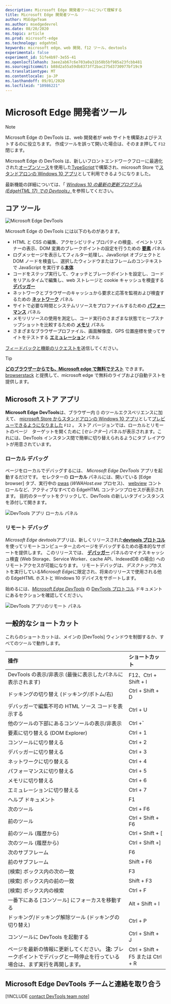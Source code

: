 ```yaml
---
description: Microsoft Edge 開発者ツールについて理解する
title: Microsoft Edge 開発者ツール
author: MSEdgeTeam
ms.author: msedgedevrel
ms.date: 08/20/2020
ms.topic: article
ms.prod: microsoft-edge
ms.technology: edgehtml
keywords: microsoft edge、web 開発、f12 ツール、devtools
experimental: false
experiment_id: 51fe4b97-3e55-41
ms.openlocfilehash: 3aee2ab67c6e703a0a31b58b5bf985a23fcbb481
ms.sourcegitcommit: b88d2a55a59db8373ff2bac275d3730977bf19c9
ms.translationtype: MT
ms.contentlocale: ja-JP
ms.lasthandoff: 09/01/2020
ms.locfileid: "10986221"
---
```

# Microsoft Edge 開発者ツール  

> [!NOTE]
> Microsoft Edge の DevTools は、web 開発者が web サイトを構築およびテストするのに役立ちます。  作成ツールを誤って開いた場合は、そのまま押して `F12` 閉じます。  

Microsoft Edge の DevTools は、新しいフロントエンドワークフローに最適化された[オープンソース](https://github.com/Microsoft/ChakraCore)を使用した[TypeScript](https://www.typescriptlang.org/)で構築され、microsoft Store で[スタンドアロンの Windows 10 アプリ](https://www.microsoft.com/store/p/microsoft-edge-devtools-preview/9mzbfrmz0mnj)として利用できるようになりました。

最新機能の詳細については、「 [*Windows 10 の最新の更新プログラム (EdgeHTML 17) での Devtools」*](./devtools-guide/whats-new.md)を参照してください。

## コア ツール

![Microsoft Edge DevTools](./devtools-guide/media/devtools.png)

Microsoft Edge の DevTools には以下のものがあります。

 - HTML と CSS の編集、アクセシビリティプロパティの検査、イベントリスナーの表示、DOM 変異のブレークポイントの設定を行うための [**要素**](./devtools-guide/elements.md) パネル
 - ログメッセージを表示してフィルター処理し、JavaScript オブジェクトと DOM ノードを検査し、選択したウィンドウまたはフレームのコンテキストで JavaScript を実行する[**本体**](./devtools-guide/console.md)
 - コードをステップ実行して、ウォッチとブレークポイントを設定し、コードをリアルタイムで編集し、web ストレージと cookie キャッシュを検査する[**デバッガー**](./devtools-guide/debugger.md)
 - ネットワークとブラウザーのキャッシュから要求と応答を監視および検査するための [**ネットワーク**](./devtools-guide/network.md) パネル 
 - サイトで必要な時間とシステムリソースをプロファイルするための [**パフォーマンス**](./devtools-guide/performance.md) パネル
 - メモリリソースの使用を測定し、コード実行のさまざまな状態でヒープスナップショットを比較するための [**メモリ**](./devtools-guide/memory.md) パネル
 - さまざまなブラウザープロファイル、画面解像度、GPS 位置座標を使ってサイトをテストする [**エミュレーション**](./devtools-guide/emulation.md) パネル

[フィードバックと機能のリクエストを](#getting-in-touch-with-the-microsoft-edge-devtools-team)送信してください。

> [!TIP]
> **[どのブラウザーからでも、Microsoft edge で無料でテスト](https://developer.microsoft.com/microsoft-edge/tools/remote/)** できます。 [browserstack](https://www.browserstack.com/test-on-microsoft-edge-browser#live-cloud) と提携して、microsoft edge で無料のライブおよび自動テストを提供します。

## Microsoft ストア アプリ

**Microsoft Edge DevTools**は、ブラウザー内 () のツールエクスペリエンスに加えて、 [microsoft Store からスタンドアロンの Windows 10 アプリ](https://www.microsoft.com/store/p/microsoft-edge-devtools-preview/9mzbfrmz0mnj?activetab=pivot%3aoverviewtab)として[プレビューできるようになりました](./devtools-guide/whats-new.md) `F12` 。 ストア バージョンでは、ローカルとリモートのページ　ターゲットを開くために [*セレクター*] パネルが表示されます。これには、DevTools インスタンス間で簡単に切り替えられるようにタブ レイアウトが用意されています。

### ローカル デバッグ

ページをローカルでデバッグするには、 *Microsoft Edge DevTools* アプリを起動するだけです。 セレクターの **ローカル** パネルには、開いている [Edge browser] タブ、実行中の [pwas](./progressive-web-apps-edgehtml/index.md) (*WWAHost.exe* プロセス)、 [webview](./webview.md) コントロールなど、アクティブなすべての EdgeHTML コンテンツプロセスが表示されます。 目的のターゲットをクリックして、DevTools の新しいタブインスタンスを添付して開きます。

![DevTools アプリ ローカル パネル](./devtools-guide/media/chooser_local.png)

### リモート デバッグ

*Microsoft Edge devtools*アプリは、新しくリリースされた[**devtools プロトコル**](./devtools-protocol/index.md)を使ってリモートコンピューター上のページをデバッグするための基本的なサポートを提供します。 このリリースでは、 [**デバッガー**](./devtools-guide/debugger.md) パネルのマイナスキャッシュ検査 (Web Storage、Service Worker、cache API、IndexedDB の場合) へのリモートアクセスが可能になります。 リモートデバッグは、*デスクトップ*ホストを実行している*Microsoft Edge*に限定され、将来のリリースで使用される他の EdgeHTML ホストと Windows 10 デバイスをサポートします。

始めるには、[*Microsoft Edge DevTools*](./devtools-protocol/0.1/clients.md#microsoft-edge-devtools-preview) の [DevTools プロトコル](./devtools-protocol/index.md) ドキュメントにあるセクションを確認してください。

![DevTools アプリのリモート パネル](./devtools-guide/media/chooser_remote.png)

## 一般的なショートカット

これらのショートカットは、メインの [DevTools] ウィンドウを制御するか、すべてのツールで動作します。

操作 | ショートカット
:------------ | :-------------
DevTools の表示/非表示 (最後に表示したパネルに表示されます) | F12、Ctrl + Shift + I
ドッキングの切り替え (ドッキング/ボトム/右) | Ctrl + Shift + D 
デバッガーで編集不可の HTML ソース コードを表示する | Ctrl + U
他のツールの下部にあるコンソールの表示/非表示  | Ctrl +**`**
要素に切り替える (DOM Explorer) | Ctrl + 1
コンソールに切り替える |  Ctrl + 2
デバッガーに切り替える | Ctrl + 3
ネットワークに切り替える | Ctrl + 4
パフォーマンスに切り替える | Ctrl + 5
メモリに切り替える | Ctrl + 6
エミュレーションに切り替える | Ctrl + 7
ヘルプ ドキュメント | F1
次のツール | Ctrl + F6
前のツール | Ctrl + Shift + F6
前のツール (履歴から) | Ctrl + Shift + [
次のツール (履歴から) | Ctrl + Shift +]
次のサブフレーム    | F6
前のサブフレーム | Shift + F6
[検索] ボックス内の次の一致 | F3
[検索] ボックス内の前の一致 | Shift + F3
[検索] ボックス内の検索 | Ctrl + F
一番下にある [コンソール] にフォーカスを移動する | Alt + Shift + I
ドッキング/ドッキング解除ツール (ドッキングの切り替え) | Ctrl + P  
コンソールに DevTools を起動する | Ctrl + Shift + J
ページを最新の情報に更新してください。 **注:** ブレークポイントでデバッグと一時停止を行っている場合は、まず実行を再開します。 | Ctrl + Shift + F5 または Ctrl + R

## Microsoft Edge DevTools チームと連絡を取り合う  

[!INCLUDE [contact DevTools team note](./devtools-guide-chromium/includes/contact-devtools-team-note.md)]  
